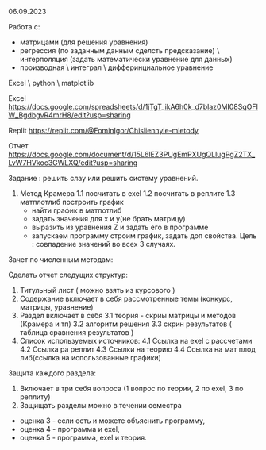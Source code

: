 06.09.2023

Работа с:
- матрицами (для решения уравнения)
- регрессия (по заданным данным сделсть предсказание) \ интерполяция (задать математически уравнение для данных)
- производная \ интеграл \ дифферинциальное уравнение

Excel \ python \ matplotlib

Excel
https://docs.google.com/spreadsheets/d/1jTgT_ikA6h0k_d7blaz0MI08SqOFIW_BgdbgvR4mrH8/edit?usp=sharing

Replit
https://replit.com/@FominIgor/Chisliennyie-mietody

Отчет
https://docs.google.com/document/d/15L6lEZ3PUgEmPXUgQLlugPgZ2TX_LvW7HVkoc3GWLXQ/edit?usp=sharing


Задание : решить слау или решить систему уравнений.

1. Метод Крамера
  1.1 посчитать в exel
  1.2 посчитать в реплите
  1.3 матплотлиб построить график
    - найти график в матпотлиб
    - задать значения для x и y(не брать матрицу)
    - выразить из уравнения Z и задать его в программе
    - запускаем программу строим график, задать доп свойства.
Цель : совпадение значений во всех 3 случаях.

Зачет по численным методам: 

Сделать отчет следущих структур: 
1. Титульный лист ( можно взять из курсового )
2. Содержание включает в себя рассмотренные темы (конкурс, матрицы, уравнение)
3. Раздел включает в себя
  3.1 теория - скриы матрицы и методов (Крамера и тп)
  3.2 алгоритм решения
  3.3 скрин результатов ( таблица сравнения результатов )
5. Список используемых источников:
  4.1 Ссылка на exel с рассчетами
  4.2 Ссылка ра реплит
  4.3 Ссылки на теорию
  4.4 Ссылка на мат плод либ(ссылка на использованные графики)

Защита каждого раздела: 
1. Включает в три себя вопроса (1 вопрос по теории, 2 по exel, 3 по реплиту)
2. Защищать разделы можно в течении семестра 

- оценка 3 - если есть и можете объяснить программу,
- оценка 4 - программа и exel,
- оценка 5 - программа, exel и теория.
